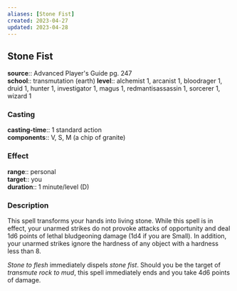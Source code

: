 ```yaml
---
aliases: [Stone Fist]
created: 2023-04-27
updated: 2023-04-28
---
```


## Stone Fist

**source**:: Advanced Player's Guide pg. 247  
**school**:: transmutation (earth)
**level**:: alchemist 1, arcanist 1, bloodrager 1, druid 1, hunter 1, investigator 1, magus 1, redmantisassassin 1, sorcerer 1, wizard 1

### Casting

**casting-time**:: 1 standard action  
**components**:: V, S, M (a chip of granite)

### Effect

**range**:: personal  
**target**:: you  
**duration**:: 1 minute/level (D)

### Description

This spell transforms your hands into living stone. While this spell is in effect, your unarmed strikes do not provoke attacks of opportunity and deal 1d6 points of lethal bludgeoning damage (1d4 if you are Small). In addition, your unarmed strikes ignore the hardness of any object with a hardness less than 8.  
  
*Stone to flesh* immediately dispels *stone fist*. Should you be the target of *transmute rock to mud*, this spell immediately ends and you take 4d6 points of damage.
